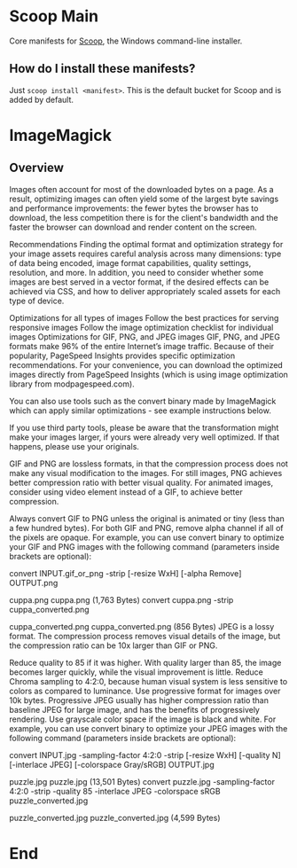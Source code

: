 # Scoop Main

Core manifests for [Scoop](https://scoop.sh), the Windows command-line installer.

How do I install these manifests?
---------------------------------

Just `scoop install <manifest>`. This is the default bucket for Scoop and is added by default.

# ImageMagick
## Overview
Images often account for most of the downloaded bytes on a page. As a result, optimizing images can often yield some of the largest byte savings and performance improvements: the fewer bytes the browser has to download, the less competition there is for the client's bandwidth and the faster the browser can download and render content on the screen.

Recommendations
Finding the optimal format and optimization strategy for your image assets requires careful analysis across many dimensions: type of data being encoded, image format capabilities, quality settings, resolution, and more. In addition, you need to consider whether some images are best served in a vector format, if the desired effects can be achieved via CSS, and how to deliver appropriately scaled assets for each type of device.

Optimizations for all types of images
Follow the best practices for serving responsive images
Follow the image optimization checklist for individual images
Optimizations for GIF, PNG, and JPEG images
GIF, PNG, and JPEG formats make 96% of the entire Internet’s image traffic. Because of their popularity, PageSpeed Insights provides specific optimization recommendations. For your convenience, you can download the optimized images directly from PageSpeed Insights (which is using image optimization library from modpagespeed.com).

You can also use tools such as the convert binary made by ImageMagick which can apply similar optimizations - see example instructions below.

If you use third party tools, please be aware that the transformation might make your images larger, if yours were already very well optimized. If that happens, please use your originals.

GIF and PNG are lossless formats, in that the compression process does not make any visual modification to the images. For still images, PNG achieves better compression ratio with better visual quality. For animated images, consider using video element instead of a GIF, to achieve better compression.

Always convert GIF to PNG unless the original is animated or tiny (less than a few hundred bytes).
For both GIF and PNG, remove alpha channel if all of the pixels are opaque.
For example, you can use convert binary to optimize your GIF and PNG images with the following command (parameters inside brackets are optional):

convert INPUT.gif_or_png -strip [-resize WxH] [-alpha Remove] OUTPUT.png

cuppa.png
cuppa.png (1,763 Bytes)
convert cuppa.png -strip cuppa_converted.png

cuppa_converted.png
cuppa_converted.png (856 Bytes)
JPEG is a lossy format. The compression process removes visual details of the image, but the compression ratio can be 10x larger than GIF or PNG.

Reduce quality to 85 if it was higher. With quality larger than 85, the image becomes larger quickly, while the visual improvement is little.
Reduce Chroma sampling to 4:2:0, because human visual system is less sensitive to colors as compared to luminance.
Use progressive format for images over 10k bytes. Progressive JPEG usually has higher compression ratio than baseline JPEG for large image, and has the benefits of progressively rendering.
Use grayscale color space if the image is black and white.
For example, you can use convert binary to optimize your JPEG images with the following command (parameters inside brackets are optional):

convert INPUT.jpg -sampling-factor 4:2:0 -strip [-resize WxH] [-quality N] [-interlace JPEG] [-colorspace Gray/sRGB] OUTPUT.jpg

puzzle.jpg
puzzle.jpg (13,501 Bytes)
convert puzzle.jpg -sampling-factor 4:2:0 -strip -quality 85 -interlace JPEG -colorspace sRGB puzzle_converted.jpg

puzzle_converted.jpg
puzzle_converted.jpg (4,599 Bytes)

# End
